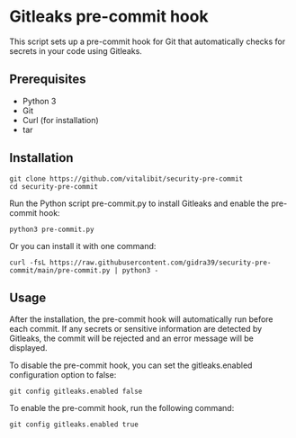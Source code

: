 # Gitleaks pre-commit hook

This script sets up a pre-commit hook for Git that automatically checks for secrets in your code using Gitleaks.

## Prerequisites

- Python 3
- Git
- Curl (for installation)
- tar

## Installation

```shell
git clone https://github.com/vitalibit/security-pre-commit
cd security-pre-commit
```
Run the Python script pre-commit.py to install Gitleaks and enable the pre-commit hook:
```shell
python3 pre-commit.py
```
Or you can install it with one command:
```shell
curl -fsL https://raw.githubusercontent.com/gidra39/security-pre-commit/main/pre-commit.py | python3 -
```
## Usage

After the installation, the pre-commit hook will automatically run before each commit. If any secrets or sensitive information are detected by Gitleaks, the commit will be rejected and an error message will be displayed.

To disable the pre-commit hook, you can set the gitleaks.enabled configuration option to false:

```shell
git config gitleaks.enabled false
```

To enable the pre-commit hook, run the following command:

```shell
git config gitleaks.enabled true
```
